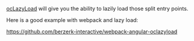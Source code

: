 [ocLazyLoad](https://oclazyload.readme.io/docs/webpack) will give you the ability to lazily load those split entry points.

Here is a good example with webpack and lazy load:

https://github.com/berzerk-interactive/webpack-angular-oclazyload
